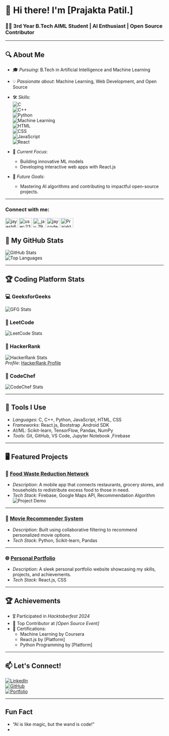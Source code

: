 # 👋 Hi there! I'm [Prajakta Patil.]  
### 👨‍💻 3rd Year B.Tech AIML Student | AI Enthusiast | Open Source Contributor  

---

## 🔍 About Me  
- 🎓 *Pursuing*: B.Tech in Artificial Intelligence and Machine Learning  
- 💡 *Passionate about*: Machine Learning, Web Development, and Open Source  
- 🛠 *Skills*:  
  ![C](https://img.shields.io/badge/C-%2300599C.svg?style=flat-square&logo=c&logoColor=white)  
  ![C++](https://img.shields.io/badge/C%2B%2B-%2300599C.svg?style=flat-square&logo=c%2B%2B&logoColor=white)  
  ![Python](https://img.shields.io/badge/Python-%2314354C.svg?style=flat-square&logo=python&logoColor=white)  
  ![Machine Learning](https://img.shields.io/badge/Machine%20Learning-%2300c7b7.svg?style=flat-square&logo=scikit-learn&logoColor=white)  
  ![HTML](https://img.shields.io/badge/HTML5-%23E34F26.svg?style=flat-square&logo=html5&logoColor=white)  
  ![CSS](https://img.shields.io/badge/CSS3-%231572B6.svg?style=flat-square&logo=css3&logoColor=white)  
  ![JavaScript](https://img.shields.io/badge/JavaScript-%23F7DF1E.svg?style=flat-square&logo=javascript&logoColor=black)  
  ![React](https://img.shields.io/badge/React-%2361DAFB.svg?style=flat-square&logo=react&logoColor=black)  

- 🌟 *Current Focus*:  
  - Building innovative ML models  
  - Developing interactive web apps with React.js  
- 🚀 *Future Goals*:  
  - Mastering AI algorithms and contributing to impactful open-source projects.  

---




<h3 align="left">Connect with me:</h3>
<p align="left">
<a href="https://twitter.com/jayesh64042159" target="blank"><img align="center" src="https://raw.githubusercontent.com/rahuldkjain/github-profile-readme-generator/master/src/images/icons/Social/twitter.svg" alt="jayesh64042159" height="30" width="40" /></a>
<a href="https://stackoverflow.com/users/user:23476210" target="blank"><img align="center" src="https://raw.githubusercontent.com/rahuldkjain/github-profile-readme-generator/master/src/images/icons/Social/stack-overflow.svg" alt="user:23476210" height="30" width="40" /></a>
<a href="https://instagram.com/_jay_799" target="blank"><img align="center" src="https://raw.githubusercontent.com/rahuldkjain/github-profile-readme-generator/master/src/images/icons/Social/instagram.svg" alt="_jay_799" height="30" width="40" /></a>
<a href="https://www.codechef.com/users/jaycoder_799" target="blank"><img align="center" src="https://cdn.jsdelivr.net/npm/simple-icons@3.1.0/icons/codechef.svg" alt="jaycoder_799" height="30" width="40" /></a>
<a href="https://www.leetcode.com/Prajakta2745" target="blank"><img align="center" src="https://raw.githubusercontent.com/rahuldkjain/github-profile-readme-generator/master/src/images/icons/Social/leet-code.svg" alt="Prajakta2745" height="30" width="40" /></a>
</p>


## 🌟 My GitHub Stats  
![GitHub Stats](https://github-readme-stats.vercel.app/api?username=yourusername&show_icons=true&theme=radical)  
![Top Languages](https://github-readme-stats.vercel.app/api/top-langs/?username=yourusername&layout=compact&theme=radical)  

---

## 🏆 Coding Platform Stats  

### 💻 GeeksforGeeks  
![GFG Stats](https://geeks-for-geeks-stats-api-napiyo.vercel.app/?userName=patilpr8kv)  

### 🧠 LeetCode  
![LeetCode Stats](https://leetcode.com/u/Prajakta2745)

### 🔑 HackerRank  
![HackerRank Stats](https://img.shields.io/badge/HackerRank-Green?style=flat-square&logo=hackerrank&logoColor=white)  
*Profile*: [HackerRank Profile](https://www.hackerrank.com/patilpb2745)  

### 🍴 CodeChef  
![CodeChef Stats](https://cp-logo.vercel.app/codechef/prajakta_2728)  

---

## 🔨 Tools I Use  
- *Languages*: C, C++, Python, JavaScript, HTML, CSS  
- *Frameworks*: React.js, Bootstrap ,Android SDK
- *AI/ML*: Scikit-learn, TensorFlow, Pandas, NumPy  
- *Tools*: Git, GitHub, VS Code, Jupyter Notebook  ,Firebase

---

## 🖥 Featured Projects  

### 🎯 [Food Waste Reduction Network](https://github.com/yourusername/FoodWasteReduction)  
- *Description*: A mobile app that connects restaurants, grocery stores, and households to redistribute excess food to those in need.  
- *Tech Stack*: Firebase, Google Maps API, Recommendation Algorithm  
![Project Demo](https://via.placeholder.com/600x300.png?text=Project+Demo)  

---

### 🧠 [Movie Recommender System](https://github.com/yourusername/MovieRecommender)  
- *Description*: Built using collaborative filtering to recommend personalized movie options.  
- *Tech Stack*: Python, Scikit-learn, Pandas  

---

### 🌐 [Personal Portfolio](https://github.com/yourusername/Portfolio)  
- *Description*: A sleek personal portfolio website showcasing my skills, projects, and achievements.  
- *Tech Stack*: React.js, CSS  

---

## 🏆 Achievements  
- 🎖 Participated in *Hacktoberfest 2024*  
- 🌟 Top Contributor at *[Open Source Event]*  
- 📜 Certifications:  
  - Machine Learning by Coursera  
  - React.js by [Platform]  
  - Python Programming by [Platform]  

---

## 📫 Let's Connect!  
[![LinkedIn](https://img.shields.io/badge/LinkedIn-%230077B5.svg?style=for-the-badge&logo=linkedin&logoColor=white)](https://linkedin.com/in/your-profile)  
[![GitHub](https://img.shields.io/badge/GitHub-%23181717.svg?style=for-the-badge&logo=github&logoColor=white)](https://github.com/yourusername)  
[![Portfolio](https://img.shields.io/badge/Portfolio-%23FF5722.svg?style=for-the-badge&logo=firefox&logoColor=white)](https://yourportfolio.com)  

---

## Fun Fact  
- “AI is like magic, but the wand is code!”  
-
